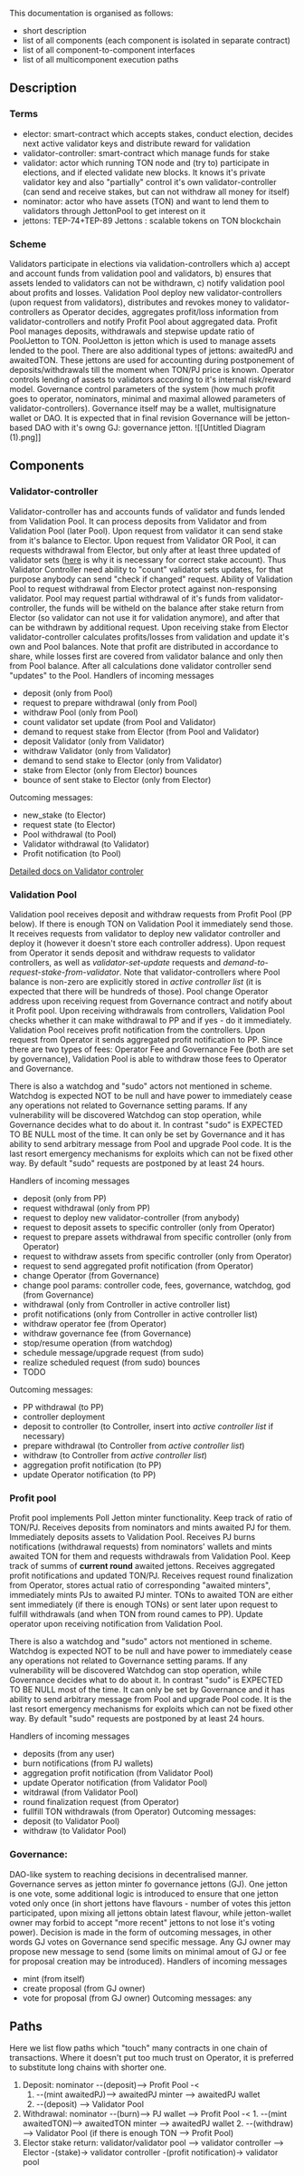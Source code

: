 This documentation is organised as follows:
- short description
- list of all components (each component is isolated in separate contract)
- list of all component-to-component interfaces
- list of all multicomponent execution paths

## Description
### Terms
- elector: smart-contract which accepts stakes, conduct election, decides next active validator keys and distribute reward for validation
- validator-controller: smart-contract which manage funds for stake 
- validator: actor which running TON node and (try to) participate in elections, and if elected validate new blocks. It knows it's private validator key and also "partially" control it's own validator-controller (can send and receive stakes, but can not withdraw all money for itself)
- nominator: actor who have assets (TON) and want to lend them to validators through JettonPool to get interest on it
- jettons: TEP-74+TEP-89 Jettons : scalable tokens on TON blockchain

### Scheme
Validators participate in elections via validation-controllers which a) accept and account funds from validation pool and validators, b) ensures that assets lended to validators can not be withdrawn, c) notify validation pool about profits and losses. Validation Pool deploy new validator-controllers (upon request from validators), distributes and revokes money to validator-controllers as Operator decides, aggregates profit/loss information from validator-controllers and notify Profit Pool about aggregated data. Profit Pool manages deposits, withdrawals and stepwise update ratio of PoolJetton to TON. PoolJetton is jetton which is used to manage assets lended to the pool. There are also additional types of jettons: awaitedPJ and awaitedTON. These jettons are used for accounting during postponement of deposits/withdrawals till the moment when TON/PJ price is known. Operator controls lending of assets to validators according to it's internal risk/reward model. Governance control parameters of the system (how much profit goes to operator, nominators, minimal and maximal allowed parameters of validator-controllers). Governance itself may be a wallet, multisignature wallet or DAO. It is expected that in final revision Governance will be jetton-based DAO with it's owng GJ: governance jetton.
![[Untitled Diagram (1).png]]

## Components
### Validator-controller
Validator-controller has and accounts funds of validator and funds lended from Validation Pool. It can process deposits from Validator and from Validation Pool (later Pool).
Upon request from validator it can send stake from it's balance to Elector. Upon request from Validator OR Pool, it can requests withdrawal from Elector, but only after at least three updated of validator sets ([here](https://github.com/ton-blockchain/nominator-pool/blob/main/func/pool.fc#L566) is why it is necessary for correct stake account). Thus Validator Controller need ability to "count" validator sets updates, for that purpose anybody can send "check if changed" request. Ability of Validation Pool to request withdrawal from Elector protect against non-responsing validator. 
Pool may request partial withdrawal of it's funds from validator-controller, the funds will be witheld on the balance after stake return from Elector (so validator can not use it for validation anymore), and after that can be withdrawn by additional request.
Upon receiving stake from Elector validator-controller calculates profits/losses from validation and update it's own and Pool balances. Note that profit are distributed in accordance to share, while losses first are covered from validator balance and only then from Pool balance. After all calculations done validator controller send "updates" to the Pool.
Handlers of incoming messages
- deposit (only from Pool)
- request to prepare withdrawal (only from Pool)
- withdraw Pool (only from Pool)
- count validator set update (from Pool and Validator)
- demand to request stake from Elector (from Pool and Validator)
- deposit Validator (only from Validator)
- withdraw Validator (only from Validator)
- demand to send stake to Elector (only from Validator)
- stake from Elector (only from Elector)
bounces
- bounce of sent stake to Elector (only from Elector)

Outcoming messages:
- new_stake (to Elector)
- request state (to Elector)
- Pool withdrawal (to Pool)
- Validator withdrawal (to Validator)
- Profit notification (to Pool)

[Detailed docs on Validator controler](validator-controller)

### Validation Pool
Validation pool receives deposit and withdraw requests from Profit Pool (PP below). If there is enough TON on Validation Pool it immediately send those. It receives requests from validator to deploy new validator controller and deploy it (however it doesn't store each controller address). Upon request from Operator it sends deposit and withdraw requests to validator controllers, as well as _validator-set-update_ requests and _demand-to-request-stake-from-validator_. Note that validator-controllers where Pool balance is non-zero are explicitly stored in _active controller list_ (it is expected that there will be hundreds of those). Pool change Operator address upon receiving request from Governance contract and notify about it Profit pool. Upon receiving withdrawals from controllers, Validation Pool checks whether it can make withdrawal to PP and if yes - do it immediately. Validation Pool receives profit notification from the controllers. Upon request from Operator it sends aggregated profit notification to PP.
Since there are two types of fees: Operator Fee and Governance Fee (both are set by governance), Validation Pool is able to withdraw those fees to Operator and Governance.

There is also a watchdog and "sudo" actors not mentioned in scheme. Watchdog is expected NOT to be null and have power to immediately cease any operations not related to Governance setting params. If any vulnerability will be discovered Watchdog can stop operation, while Governance decides what to do about it. In contrast "sudo" is EXPECTED TO BE NULL most of the time. It can only be set by Governance and it has ability to send arbitrary message from Pool and upgrade Pool code. It is the last resort emergency mechanisms for exploits which can not be fixed other way. By default "sudo" requests are postponed by at least 24 hours.

Handlers of incoming messages
- deposit (only from PP)
- request withdrawal (only from PP)
- request to deploy new validator-controller (from anybody)
- request to deposit assets to specific controller (only from Operator)
- request to prepare assets withdrawal from specific controller (only from Operator)
- request to withdraw assets from specific controller (only from Operator)
- request to send aggregated profit notification (from Operator)
- change Operator (from Governance)
- change pool params: controller code, fees, governance, watchdog, god (from Governance)
- withdrawal (only from Controller in active controller list)
- profit notifications (only from Controller in active controller list)
- withdraw operator fee (from Operator)
- withdraw governance fee (from Governance)
- stop/resume operation (from watchdog)
- schedule message/upgrade request (from sudo)
- realize scheduled request (from sudo)
bounces
- TODO

Outcoming messages:
- PP withdrawal (to PP)
- controller deployment
- deposit to controller (to Controller, insert into _active controller list_ if necessary)
- prepare withdrawal (to Controller from _active controller list_)
- withdraw (to Controller from _active controller list_)
- aggregation profit notification (to PP)
- update Operator notification (to PP)

### Profit pool
Profit pool implements Poll Jetton minter functionality.
Keep track of ratio of TON/PJ. Receives deposits from nominators and mints awaited PJ for them. Immediately deposits assets to Validation Pool. Receives PJ burns notifications (withdrawal requests) from nominators' wallets and mints awaited TON for them and requests withdrawals from Validation Pool. Keep track of summs of **current round** awaited jettons. Receives aggregated profit notifications and updated TON/PJ. Receives request round finalization from Operator, stores actual ratio of corresponding "awaited minters", immediately mints PJs to awaited PJ minter. TONs to awaited TON are either sent immediately (if there is enough TONs) or sent later upon request to fulfill withdrawals (and when TON from round cames to PP). Update operator upon receiving notification from Validation Pool.

There is also a watchdog and "sudo" actors not mentioned in scheme. Watchdog is expected NOT to be null and have power to immediately cease any operations not related to Governance setting params. If any vulnerability will be discovered Watchdog can stop operation, while Governance decides what to do about it. In contrast "sudo" is EXPECTED TO BE NULL most of the time. It can only be set by Governance and it has ability to send arbitrary message from Pool and upgrade Pool code. It is the last resort emergency mechanisms for exploits which can not be fixed other way. By default "sudo" requests are postponed by at least 24 hours.

Handlers of incoming messages
- deposits (from any user)
- burn notifications (from PJ wallets)
- aggregation profit notification (from Validator Pool)
- update Operator notification (from Validator Pool)
- witdrawal (from Validator Pool)
- round finalization request (from Operator)
- fullfill TON withdrawals (from Operator)
Outcoming messages:
- deposit (to Validator Pool)
- withdraw (to Validator Pool)

### Governance:
DAO-like system to reaching decisions in decentralised manner. Governance serves as jetton minter fo governance jettons (GJ). One jetton is one vote, some additional logic is introduced to ensure that one jetton voted only once (in short jettons have flavours - number of votes this jetton participated, upon mixing all jettons obtain latest flavour, while jetton-wallet owner may forbid to accept "more recent" jettons to not lose it's voting power). 
Decision is made in the form of outcoming messages, in other words GJ votes on Governance send specific message.
Any GJ owner may propose new message to send (some limits on minimal amout of GJ or fee for proposal creation may be introduced).
Handlers of incoming messages
- mint (from itself)
- create proposal (from GJ owner)
- vote for proposal (from GJ owner)
Outcoming messages:
any


## Paths
Here we list flow paths which "touch" many contracts in one chain of transactions.
Where it doesn't put too much trust on Operator, it is preferred to substitute long chains with shorter one.

1. Deposit: nominator --(deposit)--> Profit Pool -< 
     1. --(mint awaitedPJ)--> awaitedPJ minter --> awaitedPJ wallet
     2. --(deposit) --> Validator Pool
2. Withdrawal: nominator --(burn)--> PJ wallet --> Profit Pool -<
       1. --(mint awaitedTON)--> awaitedTON minter --> awaitedPJ wallet
       2. --(withdraw) --> Validator Pool (if there is enough TON --> Profit Pool)
3. Elector stake return: validator/validator pool --> validator controller --> Elector -(stake)-> validator controller -(profit notification)-> validator pool
